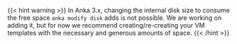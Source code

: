 ---
---

{{< hint warning >}}
In Anka 3.x, changing the internal disk size to consume the free space `anka modify disk` adds is not possible. We are working on adding it, but for now we recommend creating/re-creating your VM templates with the necessary and generous amounts of space.
{{< /hint >}}
